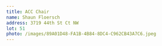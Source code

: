 ```yaml
---
title: ACC Chair
name: Shaun Floersch
address: 3719 44th St Ct NW
lot: 51
photo: /images/89A01D48-FA1B-4B84-8DC4-C962CB43A7C6.jpeg
---
```


